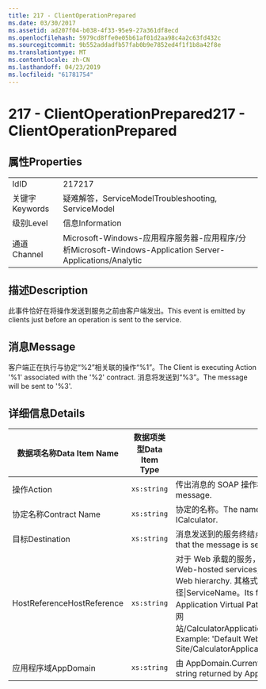 ```yaml
---
title: 217 - ClientOperationPrepared
ms.date: 03/30/2017
ms.assetid: ad207f04-b038-4f33-95e9-27a361df8ecd
ms.openlocfilehash: 5979cd8ffe0e05b61af01d2aa98c4a2c63fd432c
ms.sourcegitcommit: 9b552addadfb57fab0b9e7852ed4f1f1b8a42f8e
ms.translationtype: MT
ms.contentlocale: zh-CN
ms.lasthandoff: 04/23/2019
ms.locfileid: "61781754"
---
```

# <a name="217---clientoperationprepared"></a><span data-ttu-id="64d15-102">217 - ClientOperationPrepared</span><span class="sxs-lookup"><span data-stu-id="64d15-102">217 - ClientOperationPrepared</span></span>
## <a name="properties"></a><span data-ttu-id="64d15-103">属性</span><span class="sxs-lookup"><span data-stu-id="64d15-103">Properties</span></span>  
  
|||  
|-|-|  
|<span data-ttu-id="64d15-104">Id</span><span class="sxs-lookup"><span data-stu-id="64d15-104">ID</span></span>|<span data-ttu-id="64d15-105">217</span><span class="sxs-lookup"><span data-stu-id="64d15-105">217</span></span>|  
|<span data-ttu-id="64d15-106">关键字</span><span class="sxs-lookup"><span data-stu-id="64d15-106">Keywords</span></span>|<span data-ttu-id="64d15-107">疑难解答，ServiceModel</span><span class="sxs-lookup"><span data-stu-id="64d15-107">Troubleshooting, ServiceModel</span></span>|  
|<span data-ttu-id="64d15-108">级别</span><span class="sxs-lookup"><span data-stu-id="64d15-108">Level</span></span>|<span data-ttu-id="64d15-109">信息</span><span class="sxs-lookup"><span data-stu-id="64d15-109">Information</span></span>|  
|<span data-ttu-id="64d15-110">通道</span><span class="sxs-lookup"><span data-stu-id="64d15-110">Channel</span></span>|<span data-ttu-id="64d15-111">Microsoft-Windows-应用程序服务器-应用程序/分析</span><span class="sxs-lookup"><span data-stu-id="64d15-111">Microsoft-Windows-Application Server-Applications/Analytic</span></span>|  
  
## <a name="description"></a><span data-ttu-id="64d15-112">描述</span><span class="sxs-lookup"><span data-stu-id="64d15-112">Description</span></span>  
 <span data-ttu-id="64d15-113">此事件恰好在将操作发送到服务之前由客户端发出。</span><span class="sxs-lookup"><span data-stu-id="64d15-113">This event is emitted by clients just before an operation is sent to the service.</span></span>  
  
## <a name="message"></a><span data-ttu-id="64d15-114">消息</span><span class="sxs-lookup"><span data-stu-id="64d15-114">Message</span></span>  
 <span data-ttu-id="64d15-115">客户端正在执行与协定“%2”相关联的操作“%1”。</span><span class="sxs-lookup"><span data-stu-id="64d15-115">The Client is executing Action '%1' associated with the '%2' contract.</span></span> <span data-ttu-id="64d15-116">消息将发送到“%3”。</span><span class="sxs-lookup"><span data-stu-id="64d15-116">The message will be sent to '%3'.</span></span>  
  
## <a name="details"></a><span data-ttu-id="64d15-117">详细信息</span><span class="sxs-lookup"><span data-stu-id="64d15-117">Details</span></span>  
  
|<span data-ttu-id="64d15-118">数据项名称</span><span class="sxs-lookup"><span data-stu-id="64d15-118">Data Item Name</span></span>|<span data-ttu-id="64d15-119">数据项类型</span><span class="sxs-lookup"><span data-stu-id="64d15-119">Data Item Type</span></span>|<span data-ttu-id="64d15-120">描述</span><span class="sxs-lookup"><span data-stu-id="64d15-120">Description</span></span>|  
|--------------------|--------------------|-----------------|  
|<span data-ttu-id="64d15-121">操作</span><span class="sxs-lookup"><span data-stu-id="64d15-121">Action</span></span>|`xs:string`|<span data-ttu-id="64d15-122">传出消息的 SOAP 操作标头。</span><span class="sxs-lookup"><span data-stu-id="64d15-122">The SOAP action header of the outgoing message.</span></span>|  
|<span data-ttu-id="64d15-123">协定名称</span><span class="sxs-lookup"><span data-stu-id="64d15-123">Contract Name</span></span>|`xs:string`|<span data-ttu-id="64d15-124">协定的名称。</span><span class="sxs-lookup"><span data-stu-id="64d15-124">The name of the contract.</span></span> <span data-ttu-id="64d15-125">示例:ICalculator。</span><span class="sxs-lookup"><span data-stu-id="64d15-125">Example: ICalculator.</span></span>|  
|<span data-ttu-id="64d15-126">目标</span><span class="sxs-lookup"><span data-stu-id="64d15-126">Destination</span></span>|`xs:string`|<span data-ttu-id="64d15-127">消息发送到的服务终结点的地址。</span><span class="sxs-lookup"><span data-stu-id="64d15-127">The address of the service endpoint that the message is sent to.</span></span>|  
|<span data-ttu-id="64d15-128">HostReference</span><span class="sxs-lookup"><span data-stu-id="64d15-128">HostReference</span></span>|`xs:string`|<span data-ttu-id="64d15-129">对于 Web 承载的服务，此字段唯一标识 Web 层次结构中的服务。</span><span class="sxs-lookup"><span data-stu-id="64d15-129">For Web-hosted services, this field uniquely identifies the service in the Web hierarchy.</span></span> <span data-ttu-id="64d15-130">其格式定义为网站名称应用程序虚拟路径&#124;服务虚拟路径&#124;ServiceName。</span><span class="sxs-lookup"><span data-stu-id="64d15-130">Its format is defined as 'Web Site Name Application Virtual Path&#124;Service Virtual Path&#124;ServiceName'.</span></span> <span data-ttu-id="64d15-131">示例:默认网站/CalculatorApplication&#124;/CalculatorService.svc&#124;CalculatorService。</span><span class="sxs-lookup"><span data-stu-id="64d15-131">Example: 'Default Web Site/CalculatorApplication&#124;/CalculatorService.svc&#124;CalculatorService'.</span></span>|  
|<span data-ttu-id="64d15-132">应用程序域</span><span class="sxs-lookup"><span data-stu-id="64d15-132">AppDomain</span></span>|`xs:string`|<span data-ttu-id="64d15-133">由 AppDomain.CurrentDomain.FriendlyName 返回的字符串。</span><span class="sxs-lookup"><span data-stu-id="64d15-133">The string returned by AppDomain.CurrentDomain.FriendlyName.</span></span>|
